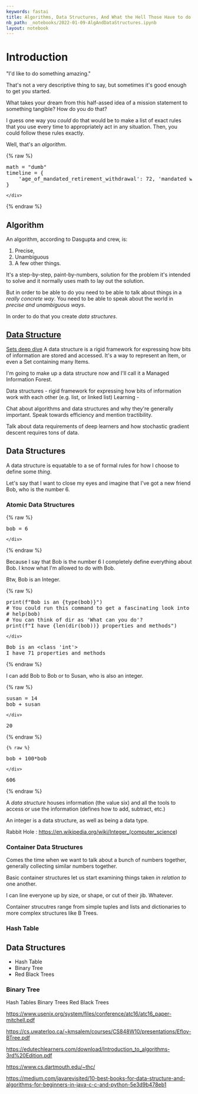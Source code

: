 ```yaml
---
keywords: fastai
title: Algorithms, Data Structures, And What the Hell Those Have to do with Learning
nb_path: _notebooks/2022-01-09-AlgAndDataStructures.ipynb
layout: notebook
---
```


<!--
#################################################
### THIS FILE WAS AUTOGENERATED! DO NOT EDIT! ###
#################################################
# file to edit: _notebooks/2022-01-09-AlgAndDataStructures.ipynb
-->

<div class="container" id="notebook-container">
        
<div class="cell border-box-sizing text_cell rendered"><div class="inner_cell">
<div class="text_cell_render border-box-sizing rendered_html">
<h1 id="Introduction">Introduction<a class="anchor-link" href="#Introduction"> </a></h1><p>"I'd like to do something amazing."</p>
<p>That's not a very descriptive thing to say, but sometimes it's good enough to get you started.</p>
<p>What takes your dream from this half-assed idea of a mission statement to something tangible? How do you do that?</p>
<p>I guess one way you <em>could</em> do that would be to make a list of exact rules that you use every time to appropriately act in any situation. Then, you could follow these rules exactly.</p>
<p>Well, that's an <em>algorithm</em>.</p>

</div>
</div>
</div>
    {% raw %}
    
<div class="cell border-box-sizing code_cell rendered">
<div class="input">

<div class="inner_cell">
    <div class="input_area">
<div class=" highlight hl-ipython3"><pre><span></span><span class="n">math</span> <span class="o">=</span> <span class="s2">&quot;dumb&quot;</span>
<span class="n">timeline</span> <span class="o">=</span> <span class="p">{</span>
    <span class="s1">&#39;age_of_mandated_retirement_withdrawal&#39;</span><span class="p">:</span> <span class="mi">72</span><span class="p">,</span> <span class="s1">&#39;mandated withdrawal amount&#39;</span><span class="p">,</span> <span class="s1">&#39;tax bracket at that time&#39;</span><span class="p">,</span> <span class="s1">&#39;when sell lvnworth house (its income)&#39;</span><span class="p">,</span> <span class="s1">&#39;does selling house change income bracket&#39;</span>
<span class="p">}</span>
</pre></div>

    </div>
</div>
</div>

</div>
    {% endraw %}

<div class="cell border-box-sizing text_cell rendered"><div class="inner_cell">
<div class="text_cell_render border-box-sizing rendered_html">
<h2 id="Algorithm">Algorithm<a class="anchor-link" href="#Algorithm"> </a></h2><p>An algorithm, according to Dasgupta and crew, is:</p>
<ol>
<li>Precise,</li>
<li>Unambiguous</li>
<li>A few other things.</li>
</ol>
<p>It's a step-by-step, paint-by-numbers, solution for the problem it's intended to solve and it normally uses math to lay out the solution.</p>
<p>But in order to be able to do you need to be able to talk about things in a <em>really concrete way</em>. You need to be able to speak about the world in <em>precise and unambiguous ways</em>.</p>
<p>In order to do that you create <em>data structures</em>.</p>
<h2 id="Data-Structure"><a href="https://en.wikipedia.org/wiki/Data_structure">Data Structure</a><a class="anchor-link" href="#Data-Structure"> </a></h2><p><a href="https://en.wikipedia.org/wiki/Zermelo%E2%80%93Fraenkel_set_theory">Sets deep dive</a>
A data structure is a rigid framework for expressing how bits of information are stored and accessed. It's a way to represent an Item, or even a Set containing many Items.</p>
<p>I'm going to make up a data structure now and I'll call it a Managed Information Forest.</p>
<p>Data structures - rigid framework for expressing how bits of information work with each other (e.g. list, or linked list)
Learning -</p>

</div>
</div>
</div>
<div class="cell border-box-sizing text_cell rendered"><div class="inner_cell">
<div class="text_cell_render border-box-sizing rendered_html">
<p>Chat about algorithms and data structures and why they're generally important. Speak towards efficiency and mention tractibility.</p>
<p>Talk about data requirements of deep learners and how stochastic gradient descent requires tons of data.</p>

</div>
</div>
</div>
<div class="cell border-box-sizing text_cell rendered"><div class="inner_cell">
<div class="text_cell_render border-box-sizing rendered_html">
<h2 id="Data-Structures">Data Structures<a class="anchor-link" href="#Data-Structures"> </a></h2>
</div>
</div>
</div>
<div class="cell border-box-sizing text_cell rendered"><div class="inner_cell">
<div class="text_cell_render border-box-sizing rendered_html">
<p>A data structure is equatable to a se of formal rules for how I choose to define some <em>thing</em>.</p>
<p>Let's say that I want to close my eyes and imagine that I've got a new friend Bob, who is the number 6.</p>

</div>
</div>
</div>
<div class="cell border-box-sizing text_cell rendered"><div class="inner_cell">
<div class="text_cell_render border-box-sizing rendered_html">
<h3 id="Atomic-Data-Structures">Atomic Data Structures<a class="anchor-link" href="#Atomic-Data-Structures"> </a></h3>
</div>
</div>
</div>
    {% raw %}
    
<div class="cell border-box-sizing code_cell rendered">
<div class="input">

<div class="inner_cell">
    <div class="input_area">
<div class=" highlight hl-ipython3"><pre><span></span><span class="n">bob</span> <span class="o">=</span> <span class="mi">6</span>
</pre></div>

    </div>
</div>
</div>

</div>
    {% endraw %}

<div class="cell border-box-sizing text_cell rendered"><div class="inner_cell">
<div class="text_cell_render border-box-sizing rendered_html">
<p>Because I say that Bob is the number 6 I completely define everything about Bob. I know what I'm allowed to do with Bob.</p>
<p>Btw, Bob is an Integer.</p>

</div>
</div>
</div>
    {% raw %}
    
<div class="cell border-box-sizing code_cell rendered">
<div class="input">

<div class="inner_cell">
    <div class="input_area">
<div class=" highlight hl-ipython3"><pre><span></span><span class="nb">print</span><span class="p">(</span><span class="sa">f</span><span class="s2">&quot;Bob is an </span><span class="si">{</span><span class="nb">type</span><span class="p">(</span><span class="n">bob</span><span class="p">)</span><span class="si">}</span><span class="s2">&quot;</span><span class="p">)</span>
<span class="c1"># You could run this command to get a fascinating look into how Bob works.</span>
<span class="c1"># help(bob)</span>
<span class="c1"># You can think of dir as &#39;What can you do&#39;?</span>
<span class="nb">print</span><span class="p">(</span><span class="sa">f</span><span class="s2">&quot;I have </span><span class="si">{</span><span class="nb">len</span><span class="p">(</span><span class="nb">dir</span><span class="p">(</span><span class="n">bob</span><span class="p">))</span><span class="si">}</span><span class="s2"> properties and methods&quot;</span><span class="p">)</span>
</pre></div>

    </div>
</div>
</div>

<div class="output_wrapper">
<div class="output">

<div class="output_area">

<div class="output_subarea output_stream output_stdout output_text">
<pre>Bob is an &lt;class &#39;int&#39;&gt;
I have 71 properties and methods
</pre>
</div>
</div>

</div>
</div>

</div>
    {% endraw %}

<div class="cell border-box-sizing text_cell rendered"><div class="inner_cell">
<div class="text_cell_render border-box-sizing rendered_html">
<p>I can add Bob to Bob or to Susan, who is also an integer.</p>

</div>
</div>
</div>
    {% raw %}
    
<div class="cell border-box-sizing code_cell rendered">
<div class="input">

<div class="inner_cell">
    <div class="input_area">
<div class=" highlight hl-ipython3"><pre><span></span><span class="n">susan</span> <span class="o">=</span> <span class="mi">14</span>
<span class="n">bob</span> <span class="o">+</span> <span class="n">susan</span>
</pre></div>

    </div>
</div>
</div>

<div class="output_wrapper">
<div class="output">

<div class="output_area">



<div class="output_text output_subarea output_execute_result">
<pre>20</pre>
</div>

</div>

</div>
</div>

</div>
    {% endraw %}

    {% raw %}
    
<div class="cell border-box-sizing code_cell rendered">
<div class="input">

<div class="inner_cell">
    <div class="input_area">
<div class=" highlight hl-ipython3"><pre><span></span><span class="n">bob</span> <span class="o">+</span> <span class="mi">100</span><span class="o">*</span><span class="n">bob</span>
</pre></div>

    </div>
</div>
</div>

<div class="output_wrapper">
<div class="output">

<div class="output_area">



<div class="output_text output_subarea output_execute_result">
<pre>606</pre>
</div>

</div>

</div>
</div>

</div>
    {% endraw %}

<div class="cell border-box-sizing text_cell rendered"><div class="inner_cell">
<div class="text_cell_render border-box-sizing rendered_html">
<p>A <em>data structure</em> houses information (the value six) and all the tools to access or use the information (defines how to add, subtract, etc.)</p>
<p>An integer is a data structure, as well as being a data type.</p>
<p>Rabbit Hole : <a href="https://en.wikipedia.org/wiki/Integer_(computer_science">https://en.wikipedia.org/wiki/Integer_(computer_science</a>)</p>

</div>
</div>
</div>
<div class="cell border-box-sizing text_cell rendered"><div class="inner_cell">
<div class="text_cell_render border-box-sizing rendered_html">
<h3 id="Container-Data-Structures">Container Data Structures<a class="anchor-link" href="#Container-Data-Structures"> </a></h3>
</div>
</div>
</div>
<div class="cell border-box-sizing text_cell rendered"><div class="inner_cell">
<div class="text_cell_render border-box-sizing rendered_html">
<p>Comes the time when we want to talk about a bunch of numbers together, generally collecting similar numbers together.</p>
<p>Basic container structures let us start examining things taken <em>in relation to</em> one another.</p>
<p>I can line everyone up by size, or shape, or cut of their jib. Whatever.</p>
<p>Container strucutres range from simple tuples and lists and dictionaries to more complex structures like B Trees.</p>

</div>
</div>
</div>
<div class="cell border-box-sizing text_cell rendered"><div class="inner_cell">
<div class="text_cell_render border-box-sizing rendered_html">
<h3 id="Hash-Table">Hash Table<a class="anchor-link" href="#Hash-Table"> </a></h3>
</div>
</div>
</div>
<div class="cell border-box-sizing text_cell rendered"><div class="inner_cell">
<div class="text_cell_render border-box-sizing rendered_html">
<h2 id="Data-Structures">Data Structures<a class="anchor-link" href="#Data-Structures"> </a></h2><ul>
<li>Hash Table</li>
<li>Binary Tree</li>
<li>Red Black Trees</li>
</ul>

</div>
</div>
</div>
<div class="cell border-box-sizing text_cell rendered"><div class="inner_cell">
<div class="text_cell_render border-box-sizing rendered_html">
<h3 id="Binary-Tree">Binary Tree<a class="anchor-link" href="#Binary-Tree"> </a></h3>
</div>
</div>
</div>
<div class="cell border-box-sizing text_cell rendered"><div class="inner_cell">
<div class="text_cell_render border-box-sizing rendered_html">
<p>Hash Tables
Binary Trees
Red Black Trees</p>

</div>
</div>
</div>
<div class="cell border-box-sizing text_cell rendered"><div class="inner_cell">
<div class="text_cell_render border-box-sizing rendered_html">
<p><a href="https://www.usenix.org/system/files/conference/atc16/atc16_paper-mitchell.pdf">https://www.usenix.org/system/files/conference/atc16/atc16_paper-mitchell.pdf</a></p>
<p><a href="https://cs.uwaterloo.ca/~kmsalem/courses/CS848W10/presentations/Eflov-BTree.pdf">https://cs.uwaterloo.ca/~kmsalem/courses/CS848W10/presentations/Eflov-BTree.pdf</a></p>
<p><a href="https://edutechlearners.com/download/Introduction_to_algorithms-3rd%20Edition.pdf">https://edutechlearners.com/download/Introduction_to_algorithms-3rd%20Edition.pdf</a></p>
<p><a href="https://www.cs.dartmouth.edu/~thc/">https://www.cs.dartmouth.edu/~thc/</a></p>
<p><a href="https://medium.com/javarevisited/10-best-books-for-data-structure-and-algorithms-for-beginners-in-java-c-c-and-python-5e3d9b478eb1">https://medium.com/javarevisited/10-best-books-for-data-structure-and-algorithms-for-beginners-in-java-c-c-and-python-5e3d9b478eb1</a></p>

</div>
</div>
</div>
</div>
 

